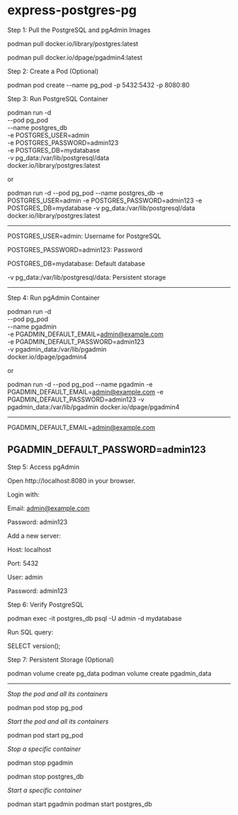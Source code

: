 # express-postgres-pg
Step 1: Pull the PostgreSQL and pgAdmin Images

podman pull docker.io/library/postgres:latest

podman pull docker.io/dpage/pgadmin4:latest

Step 2: Create a Pod (Optional)

podman pod create --name pg_pod -p 5432:5432 -p 8080:80

Step 3: Run PostgreSQL Container

podman run -d \
  --pod pg_pod \
  --name postgres_db \
  -e POSTGRES_USER=admin \
  -e POSTGRES_PASSWORD=admin123 \
  -e POSTGRES_DB=mydatabase \
  -v pg_data:/var/lib/postgresql/data \
  docker.io/library/postgres:latest
  
or

podman run -d --pod pg_pod --name postgres_db -e POSTGRES_USER=admin -e POSTGRES_PASSWORD=admin123 -e POSTGRES_DB=mydatabase -v pg_data:/var/lib/postgresql/data docker.io/library/postgres:latest


----------------------------------------
POSTGRES_USER=admin: Username for PostgreSQL

POSTGRES_PASSWORD=admin123: Password

POSTGRES_DB=mydatabase: Default database

-v pg_data:/var/lib/postgresql/data: Persistent storage

------------------------------------------------

Step 4: Run pgAdmin Container


podman run -d \
  --pod pg_pod \
  --name pgadmin \
  -e PGADMIN_DEFAULT_EMAIL=admin@example.com \
  -e PGADMIN_DEFAULT_PASSWORD=admin123 \
  -v pgadmin_data:/var/lib/pgadmin \
  docker.io/dpage/pgadmin4

  or

podman run -d --pod pg_pod --name pgadmin -e PGADMIN_DEFAULT_EMAIL=admin@example.com -e PGADMIN_DEFAULT_PASSWORD=admin123 -v pgadmin_data:/var/lib/pgadmin docker.io/dpage/pgadmin4



---------------------------

PGADMIN_DEFAULT_EMAIL=admin@example.com

PGADMIN_DEFAULT_PASSWORD=admin123
----------------------------

Step 5: Access pgAdmin

Open http://localhost:8080 in your browser.

Login with:

Email: admin@example.com

Password: admin123

Add a new server:

Host: localhost

Port: 5432

User: admin

Password: admin123


Step 6: Verify PostgreSQL

podman exec -it postgres_db psql -U admin -d mydatabase

Run SQL query:

SELECT version();


Step 7: Persistent Storage (Optional)


podman volume create pg_data
podman volume create pgadmin_data

--------------------------------------------

*Stop the pod and all its containers*

podman pod stop pg_pod


*Start the pod and all its containers*

podman pod start pg_pod

*Stop a specific container*

podman stop pgadmin

podman stop postgres_db

*Start a specific container*

podman start pgadmin
podman start postgres_db



